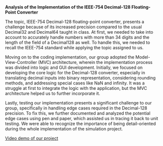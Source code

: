 **Analysis of the Implementation of the IEEE-754 Decimal-128 Floating-Point Converter**

The topic, IEEE-754 Decimal-128 floating-point converter, presents a challenge because of its increased precision compared to the usual Decimal32 and Decimal64 taught in class. At first, we needed to take into account to accurately handle numbers with more than 34 digits and the length of the field of a Decimal128 as well. To handle this, we needed to recall the IEEE-754 standard while applying the topic assigned to us.

Moving on to the coding implementation, our group adopted the Model-View-Controller (MVC) architecture, wherein the implementation process was divided into logic and GUI development. Initially, we focused on developing the core logic for the Decimal-128 converter, especially in translating decimal inputs into binary representation, considering rounding methods, and addressing special cases like NaN and infinity. It was a struggle at first to integrate the logic with the application, but the MVC architecture helped us to further incorporate it.

Lastly, testing our implementation presents a significant challenge to our group, specifically in handling edge cases required in the Decimal-128 precision. To fix this, we further documented and analyzed the potential edge cases using pen and paper, which assisted us in tracing it back to unit testing. We were able to recognize the importance of being detail-oriented during the whole implementation of the simulation project.

[Video demo of our project](https://youtu.be/91luqW7JkRM)
